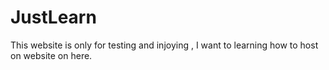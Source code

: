 # JustLearn
This website is only  for testing and injoying , I want to learning how to host on website on here.

